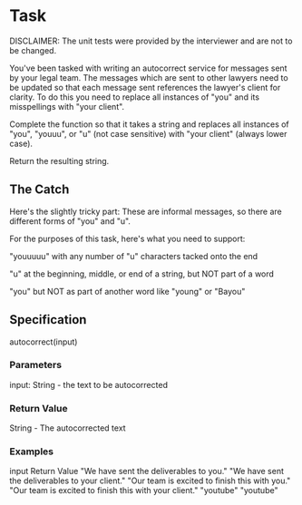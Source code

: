 # Task

DISCLAIMER: The unit tests were provided by the interviewer and are not to be changed.

You've been tasked with writing an autocorrect service for messages sent by your legal team. The messages which are sent to other lawyers need to be updated so that each message sent references the lawyer's client for clarity. To do this you need to replace all instances of "you" and its misspellings with "your client".

Complete the function so that it takes a string and replaces all instances of "you", "youuu", or "u" (not case sensitive) with "your client" (always lower case).

Return the resulting string.

## The Catch
Here's the slightly tricky part: These are informal messages, so there are different forms of "you" and "u".

For the purposes of this task, here's what you need to support:

"youuuuu" with any number of "u" characters tacked onto the end

"u" at the beginning, middle, or end of a string, but NOT part of a word

"you" but NOT as part of another word like "young" or "Bayou"


## Specification
autocorrect(input)
### Parameters
input: String - the text to be autocorrected

### Return Value
String - The autocorrected text

### Examples
input	Return Value
"We have sent the deliverables to you."	"We have sent the deliverables to your client."
"Our team is excited to finish this with you."	"Our team is excited to finish this with your client."
"youtube"	"youtube"